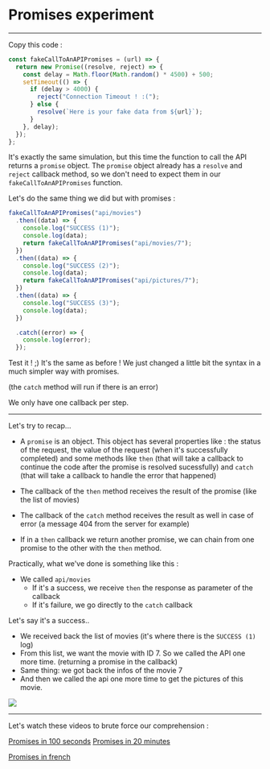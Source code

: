 # Promises experiment

---

Copy this code :

```js
const fakeCallToAnAPIPromises = (url) => {
  return new Promise((resolve, reject) => {
    const delay = Math.floor(Math.random() * 4500) + 500;
    setTimeout(() => {
      if (delay > 4000) {
        reject("Connection Timeout ! :(");
      } else {
        resolve(`Here is your fake data from ${url}`);
      }
    }, delay);
  });
};
```

It's exactly the same simulation, but this time the function to call the API returns a `promise` object. The `promise` object already has a `resolve` and `reject` callback method, so we don't need to expect them in our `fakeCallToAnAPIPromises` function.

Let's do the same thing we did but with promises :

```js
fakeCallToAnAPIPromises("api/movies")
  .then((data) => {
    console.log("SUCCESS (1)");
    console.log(data);
    return fakeCallToAnAPIPromises("api/movies/7");
  })
  .then((data) => {
    console.log("SUCCESS (2)");
    console.log(data);
    return fakeCallToAnAPIPromises("api/pictures/7");
  })
  .then((data) => {
    console.log("SUCCESS (3)");
    console.log(data);
  })

  .catch((error) => {
    console.log(error);
  });
```

Test it ! ;)
It's the same as before ! We just changed a little bit the syntax in a much simpler way with promises.

(the `catch` method will run if there is an error)

We only have one callback per step.

---

Let's try to recap...

- A `promise` is an object. This object has several properties like : the status of the request, the value of the request (when it's successfully completed) and some methods like `then` (that will take a callback to continue the code after the promise is resolved sucessfully) and `catch` (that will take a callback to handle the error that happened)

- The callback of the `then` method receives the result of the promise (like the list of movies)
- The callback of the `catch` method receives the result as well in case of error (a message 404 from the server for example)
- If in a `then` callback we return another promise, we can chain from one promise to the other with the `then` method.

Practically, what we've done is something like this :

- We called `api/movies`
  - If it's a success, we receive `then` the response as parameter of the callback
  - If it's failure, we go directly to the `catch` callback

Let's say it's a success..

- We received back the list of movies (it's where there is the `SUCCESS (1)` log)
- From this list, we want the movie with ID 7. So we called the API one more time. (returning a promise in the callback)
- Same thing: we got back the infos of the movie 7
- And then we called the api one more time to get the pictures of this movie.

![](https://media.giphy.com/media/7E8UUn3jg36aDEWdBO/giphy-downsized.gif)

---

Let's watch these videos to brute force our comprehension :

[Promises in 100 seconds](https://youtu.be/RvYYCGs45L4?si=5mvdhugPlmHHoJod)
[Promises in 20 minutes](https://youtu.be/novBIqZh4Bk?si=mBhSP9339trvjrsS)

[Promises in french](https://www.youtube.com/watch?v=SSYt7C4sCbw&ab_channel=DevTheory)
